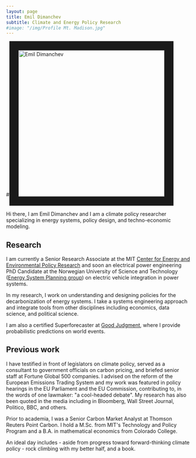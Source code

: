 ```yaml
---
layout: page
title: Emil Dimanchev
subtitle: Climate and Energy Policy Research
#image: "/img/Profile Mt. Madison.jpg"
---
```


#<img src="{{ site.url }}/img/Profile Mt. Madison.jpg" class="img-responsive img-thumbnail pull-left gap-right" border="25" alt="Emil Dimanchev" width="400em" />

Hi there, I am Emil Dimanchev and I am a climate policy researcher specializing in energy systems, policy design, and techno-economic modeling.

## Research

I am currently a Senior Research Associate at the MIT [Center for Energy and Environmental Policy Research](http://ceepr.mit.edu) and soon an electrical power engineering PhD Candidate at the Norwegian University of Science and Technology ([Energy System Planning group](https://www.ntnu.edu/iel/research)) on electric vehicle integration in power systems. 

In my research, I work on understanding and designing policies for the decarbonization of energy systems. I take a systems engineering approach and integrate tools from other disciplines including economics, data science, and political science.

I am also a certified Superforecaster at [Good Judgment](https://goodjudgment.com), where I provide probabilistic predictions on world events.

## Previous work

I have testified in front of legislators on climate policy, served as a consultant to government officials on carbon pricing, and briefed senior staff at Fortune Global 500 companies. I advised on the reform of the European Emissions Trading System and my work was featured in policy hearings in the EU Parliament and the EU Commission, contributing to, in the words of one lawmaker: "a cool-headed debate". My research has also been quoted in the media including in Bloomberg, Wall Street Journal, Politico, BBC, and others.

Prior to academia, I was a Senior Carbon Market Analyst at Thomson Reuters Point Carbon. I hold a M.Sc. from MIT's Technology and Policy Program and a B.A. in mathematical economics from Colorado College.

An ideal day includes - aside from progress toward forward-thinking climate policy - rock climbing with my better half, and a book.
